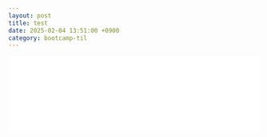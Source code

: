 ```yaml
---
layout: post
title: test
date: 2025-02-04 13:51:00 +0900
category: bootcamp-til
---
```


<iframe id="myIframe" src="/web/album/index.html" width="100%" style="border:none;"></iframe>

<script>
  function resizeIframe() {
    var iframe = document.getElementById("myIframe");
    if (iframe && iframe.contentWindow.document.body) {
      iframe.style.height = iframe.contentWindow.document.body.scrollHeight + "px";
    }
  }

  document.getElementById("myIframe").onload = function() {
    setTimeout(resizeIframe, 100);
  };
</script>
